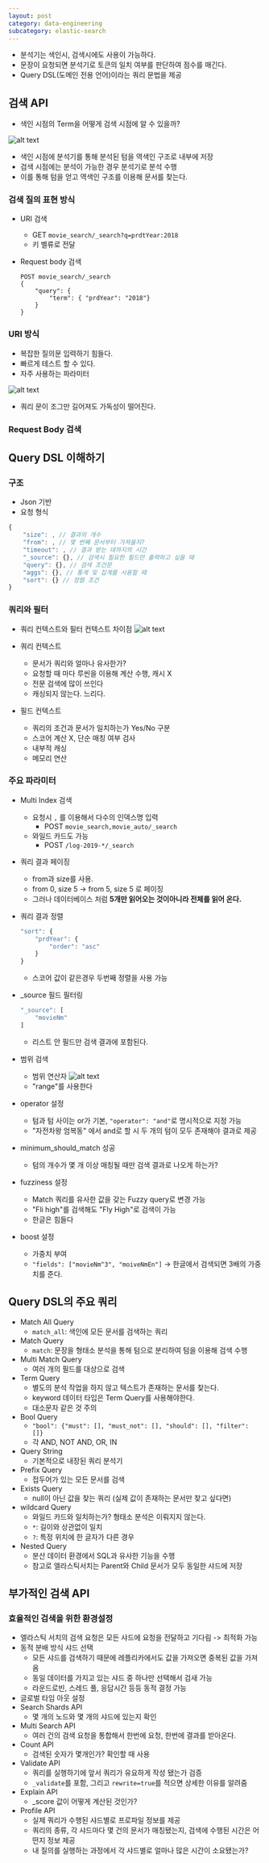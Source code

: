 ```yaml
---
layout: post
category: data-engineering
subcategory: elastic-search
---
```


- 분석기는 색인시, 검색시에도 사용이 가능하다.
- 문장이 요청되면 분석기로 토큰의 일치 여부를 판단하여 점수를 매긴다.
- Query DSL(도메인 전용 언어)이라는 쿼리 문법을 제공

## 검색 API
- 색인 시점의 Term을 어떻게 검색 시점에 알 수 있을까?

![alt text](/assets/images/data-engineering/elastic-search/image/4/image.png)

- 색인 시점에 분석기를 통해 분석된 텀을 역색인 구조로 내부에 저장
- 검색 시점에는 분석이 가능한 경우 분석기로 분석 수행
- 이를 통해 텀을 얻고 역색인 구조를 이용해 문서를 찾는다.

### 검색 질의 표현 방식
- URI 검색
    - GET `movie_search/_search?q=prdtYear:2018`
    - 키 벨류로 전달
- Request body 검색

    ```
    POST movie_search/_search
    {
        "query": {
            "term": { "prdYear": "2018"}
        }
    }
    ```

### URI 방식
- 복잡한 질의문 입력하기 힘들다.
- 빠르게 테스트 할 수 있다.
- 자주 사용하는 파라미터

![alt text](/assets/images/data-engineering/elastic-search/image/4/image-1.png)

- 쿼리 문이 조그만 길어져도 가독성이 떨어진다.
### Request Body 검색
## Query DSL 이해하기
### 구조
- Json 기반
- 요청 형식

```javascript
{
    "size": , // 결과의 개수
    "from": , // 몇 번째 문서부터 가져올지?
    "timeout": , // 결과 받는 데까지의 시간
    "_source": {}, // 검색시 필요한 필드만 출력하고 싶을 때
    "query": {}, // 검색 조건문
    "aggs": {}, // 통계 및 집계를 사용할 때
    "sort": {} // 정렬 조건
}
```

### 쿼리와 필터
- 쿼리 컨텍스트와 필터 컨텍스트 차이점
![alt text](/assets/images/data-engineering/elastic-search/image/4/image-2.png)
- 쿼리 컨텍스트
    - 문서가 쿼리와 얼마나 유사한가?
    - 요청할 때 마다 루씬을 이용해 계산 수행, 캐시 X
    - 전문 검색에 많이 쓰인다
    - 캐싱되지 않는다. 느리다.

- 필드 컨텍스트
    - 쿼리의 조건과 문서가 일치하는가 Yes/No 구분
    - 스코어 계산 X, 단순 매칭 여부 검사
    - 내부적 캐싱
    - 메모리 연산

### 주요 파라미터
- Multi Index 검색
    - 요청시 `,` 를 이용해서 다수의 인덱스명 입력
        - POST `movie_search,movie_auto/_search`
    - 와일드 카드도 가능
        - POST `/log-2019-*/_search`
- 쿼리 결과 페이징
    - from과 size를 사용.
    - from 0, size 5 -> from 5, size 5 로 페이징
    - 그러나 데이터베이스 처럼 **5개만 읽어오는 것이아니라 전체를 읽어 온다.**
- 쿼리 결과 정렬

    ```javascript
    "sort": {
        "prdYear": {
            "order": "asc"
        }
    }
    ```

    - 스코어 값이 같은경우 두번째 정렬을 사용 가능
- _source 필드 필터링

    ```javascript
    "_source": [
        "movieNm"
    ]
    ```

    - 리스트 안 필드만 검색 결과에 포함된다.
- 범위 검색
    - 범위 연산자
    ![alt text](/assets/images/data-engineering/elastic-search/image/4/image-3.png)
    - "range"를 사용한다
- operator 설정
    - 텀과 텀 사이는 or가 기본, `"operator": "and"`로 명시적으로 지정 가능
    - "자전차왕 엄복동" 에서 and로 할 시 두 개의 텀이 모두 존재해야 결과로 제공
- minimum_should_match 성공
    - 텀의 개수가 몇 개 이상 매칭될 때만 검색 결과로 나오게 하는가?
- fuzziness 설정
    - Match 쿼리를 유사한 값을 갖는 Fuzzy query로 변경 가능
    - "Fli high"를 검색해도 "Fly High"로 검색이 가능
    - 한글은 힘들다
- boost 설정
    - 가중치 부여
    - `"fields": ["movieNm^3", "moiveNmEn"]` -> 한글에서 검색되면 3배의 가중치를 준다.

## Query DSL의 주요 쿼리
- Match All Query
    - `match_all`: 색인에 모든 문서를 검색하는 쿼리
- Match Query
    - `match`: 문장을 형태소 분석을 통해 텀으로 분리하여 텀을 이용해 검색 수행
- Multi Match Query
    - 여러 개의 필드를 대상으로 검색
- Term Query
    - 별도의 분석 작업을 하지 않고 텍스트가 존재하는 문서를 찾는다.
    - keyword 데이터 타입은 Term Query를 사용해야한다.
    - 대소문자 같은 것 주의
- Bool Query
    - `"bool": {"must": [], "must_not": [], "should": [], "filter": []}`
    - 각 AND, NOT AND, OR, IN
- Query String
    - 기본적으로 내장된 쿼리 분석기
- Prefix Query
    - 접두어가 있는 모든 문서를 검색
- Exists Query
    - null이 아닌 값을 찾는 쿼리 (실제 값이 존재하는 문서만 찾고 싶다면)
- wildcard Query
    - 와일드 카드와 일치하는가? 형태소 분석은 이뤄지지 않는다.
    - `*`: 길이와 상관없이 일치
    - `?`: 특정 위치에 한 글자가 다른 경우
- Nested Query
    - 분산 데이터 환경에서 SQL과 유사한 기능을 수행
    - 참고로 엘라스틱서치는 Parent와 Child 문서가 모두 동일한 샤드에 저장
    
## 부가적인 검색 API

### 효율적인 검색을 위한 환경설정

- 엘라스틱 서치의 검색 요청은 모든 샤드에 요청을 전달하고 기다림 -> 최적화 가능
- 동적 분배 방식 샤드 선택
    - 모든 샤드를 검색하기 때문에 레플리카에서도 값을 가져오면 중복된 값을 가져옴
    - 동일 데이터를 가지고 있는 샤드 중 하나만 선택해서 검새 가능
    - 라운드로빈, 스레드 풀, 응답시간 등등 동적 결정 가능
- 글로벌 타임 아웃 설정
- Search Shards API
    - 몇 개의 노드와 몇 개의 샤드에 있는지 확인
- Multi Search API
    - 여러 건의 검색 요청을 통합해서 한번에 요청, 한번에 결과를 받아온다.
- Count API
    - 검색된 숫자가 몇개인가? 확인할 때 사용
- Validate API
    - 쿼리를 실행하기에 앞서 쿼리가 유요하게 작성 됐는가 검증
    - `_validate`를 포함, 그리고 `rewrite=true`를 적으면 상세한 이유를 알려줌
- Explain API
    - _score 값이 어떻게 계산된 것인가?
- Profile API
    - 실제 쿼리가 수행된 샤드별로 프로파일 정보를 제공
    - 쿼리의 종류, 각 샤드마다 몇 건의 문서가 매칭됐는지, 검색에 수행된 시간은 어떤지 정보 제공
    - 내 질의를 실행하는 과정에서 각 샤드별로 얼마나 많은 시간이 소요됐는가?
